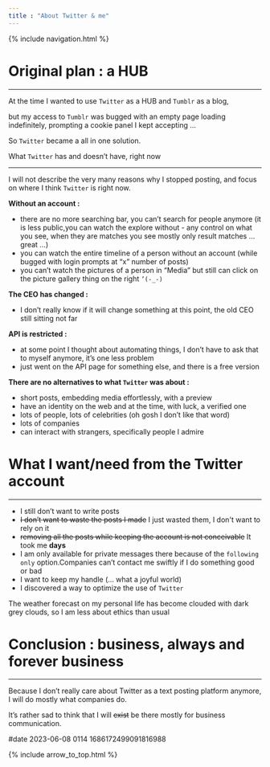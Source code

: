 ```yaml
---
title : "About Twitter & me"
---
```


{% include navigation.html %}

# Original plan : a HUB

---

At the time I wanted to use `Twitter` as a HUB and `Tumblr` as a blog,

but my access to `Tumblr` was bugged with an empty page loading indefinitely, prompting a cookie panel I kept accepting …

So `Twitter` became a all in one solution.

What `Twitter` has and doesn’t have, right now

---

I will not describe the very many reasons why I stopped posting, and focus on where I think `Twitter` is right now.

**Without an account :**

- there are no more searching bar, you can’t search for people anymore (it is less public,you can watch the explore without - any control on what you see, when they are matches you see mostly only result matches … great …)
- you can watch the entire timeline of a person without an account (while bugged with login prompts at “x” number of posts)
- you can’t watch the pictures of a person in “Media” but still can click on the picture gallery thing on the right `’(-_-)`


**The CEO has changed :**

- I don’t really know if it will change something at this point, the old CEO still sitting not far


**API is restricted :**

- at some point I thought about automating things, I don’t have to ask that to myself anymore, it’s one less problem
- just went on the API page for something else, and there is a free version


**There are no alternatives to what `Twitter` was about :**

- short posts, embedding media effortlessly, with a preview
- have an identity on the web and at the time, with luck, a verified one
- lots of people, lots of celebrities (oh gosh I don’t like that word)
- lots of companies
- can interact with strangers, specifically people I admire


# What I want/need from the Twitter account

---

- I still don’t want to write posts
- ~~I don’t want to waste the posts I made~~ I just wasted them, I don't want to rely on it
- ~~removing all the posts while keeping the account is not conceivable~~ It took me **days**
- I am only available for private messages there because of the `following only` option.Companies can’t contact me swiftly if I do something good or bad
- I want to keep my handle (… what a joyful world)
- I discovered a way to optimize the use of `Twitter`

The weather forecast on my personal life has become clouded with dark grey clouds, so I am less about ethics than usual


# Conclusion : business, always and forever business

---

Because I don’t really care about Twitter as a text posting platform anymore, I will do mostly what companies do.

It’s rather sad to think that I will ~~exist~~ be there mostly for business communication.

#date 2023-06-08 0114 1686172499091816988

{% include arrow_to_top.html %}

